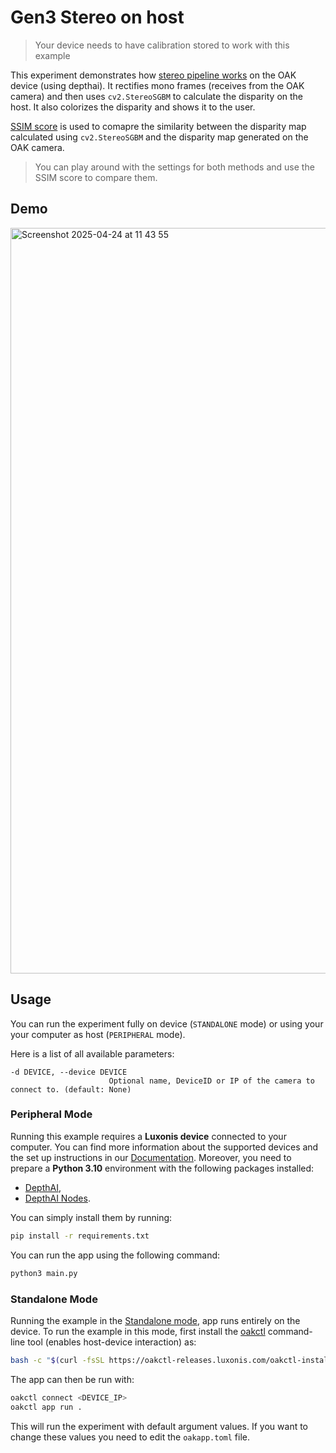 # Gen3 Stereo on host

> Your device needs to have calibration stored to work with this example

This experiment demonstrates how [stereo pipeline works](https://docs.luxonis.com/projects/api/en/latest/components/nodes/stereo_depth/#internal-block-diagram-of-stereodepth-node) on the OAK device (using depthai). It rectifies mono frames (receives from the OAK camera) and then uses `cv2.StereoSGBM` to calculate the disparity on the host. It also colorizes the disparity and shows it to the user.

[SSIM score](https://en.wikipedia.org/wiki/Structural_similarity) is used to comapre the similarity between the disparity map calculated using `cv2.StereoSGBM` and the disparity map generated on the OAK camera.

> You can play around with the settings for both methods and use the SSIM score to compare them.

## Demo

<img width="1193" alt="Screenshot 2025-04-24 at 11 43 55" src="https://github.com/user-attachments/assets/4eba827b-7515-432d-b89e-c0c993922313" />

## Usage

You can run the experiment fully on device (`STANDALONE` mode) or using your your computer as host (`PERIPHERAL` mode).

Here is a list of all available parameters:

```
-d DEVICE, --device DEVICE
                      Optional name, DeviceID or IP of the camera to connect to. (default: None)
```

### Peripheral Mode

Running this example requires a **Luxonis device** connected to your computer. You can find more information about the supported devices and the set up instructions in our [Documentation](https://rvc4.docs.luxonis.com/hardware).
Moreover, you need to prepare a **Python 3.10** environment with the following packages installed:

- [DepthAI](https://pypi.org/project/depthai/),
- [DepthAI Nodes](https://pypi.org/project/depthai-nodes/).

You can simply install them by running:

```bash
pip install -r requirements.txt
```

You can run the app using the following command:

```bash
python3 main.py
```

### Standalone Mode

Running the example in the [Standalone mode](https://rvc4.docs.luxonis.com/software/depthai/standalone/), app runs entirely on the device.
To run the example in this mode, first install the [oakctl](https://rvc4.docs.luxonis.com/software/tools/oakctl/) command-line tool (enables host-device interaction) as:

```bash
bash -c "$(curl -fsSL https://oakctl-releases.luxonis.com/oakctl-installer.sh)"
```

The app can then be run with:

```bash
oakctl connect <DEVICE_IP>
oakctl app run .
```

This will run the experiment with default argument values. If you want to change these values you need to edit the `oakapp.toml` file.
